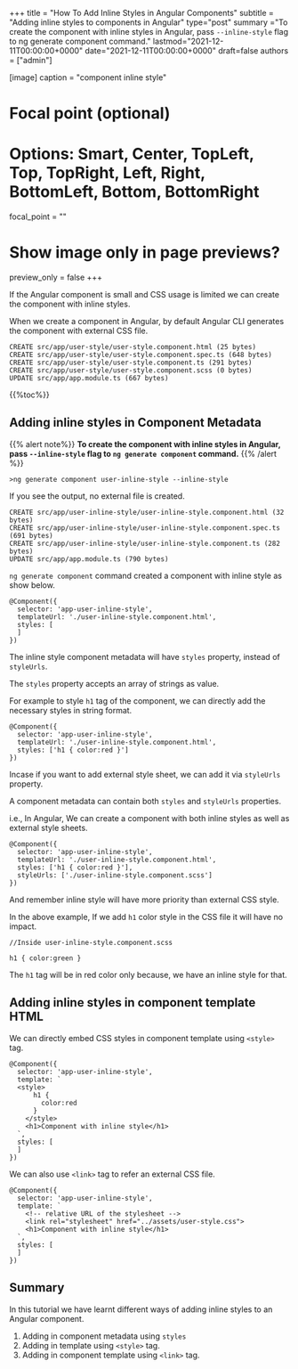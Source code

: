 +++
title = "How To Add Inline Styles in Angular Components"
subtitle = "Adding inline styles to components in Angular"
type="post"
summary ="To create the component with inline styles in Angular, pass `--inline-style` flag to ng generate component command."
lastmod="2021-12-11T00:00:00+0000"
date="2021-12-11T00:00:00+0000"
draft=false
authors = ["admin"]

[image]
  caption = "component inline style"

  # Focal point (optional)
  # Options: Smart, Center, TopLeft, Top, TopRight, Left, Right, BottomLeft, Bottom, BottomRight
  focal_point = ""

  # Show image only in page previews?
  preview_only = false
+++

If the Angular component is small and CSS usage is limited we can create the component with inline styles. 

When we create a component in Angular, by default Angular CLI generates the component with external CSS file. 

```
CREATE src/app/user-style/user-style.component.html (25 bytes)
CREATE src/app/user-style/user-style.component.spec.ts (648 bytes)
CREATE src/app/user-style/user-style.component.ts (291 bytes)
CREATE src/app/user-style/user-style.component.scss (0 bytes)
UPDATE src/app/app.module.ts (667 bytes)
```

{{%toc%}}

## Adding inline styles in Component Metadata

{{% alert note%}}
**To create the component with inline styles in Angular, pass `--inline-style` flag to `ng generate component` command.**
{{% /alert %}}
```
>ng generate component user-inline-style --inline-style 
```
If you see the output, no external file is created. 
```
CREATE src/app/user-inline-style/user-inline-style.component.html (32 bytes)
CREATE src/app/user-inline-style/user-inline-style.component.spec.ts (691 bytes)
CREATE src/app/user-inline-style/user-inline-style.component.ts (282 bytes)
UPDATE src/app/app.module.ts (790 bytes)
```

`ng generate component` command created a component with inline style as show below.

```
@Component({
  selector: 'app-user-inline-style',
  templateUrl: './user-inline-style.component.html',
  styles: [
  ]
})
```
The inline style component metadata will have `styles` property, instead of `styleUrls`. 

The `styles` property accepts an array of strings as value. 

For example to style `h1` tag of the component, we can directly add the necessary styles in string format. 

```
@Component({
  selector: 'app-user-inline-style',
  templateUrl: './user-inline-style.component.html',
  styles: ['h1 { color:red }']
})
```

Incase if you want to add external style sheet, we can add it via `styleUrls` property.

A component metadata can contain both `styles` and `styleUrls` properties. 

i.e., In Angular, We can create a component with both inline styles as well as external style sheets.

```
@Component({
  selector: 'app-user-inline-style',
  templateUrl: './user-inline-style.component.html',
  styles: ['h1 { color:red }'],
  styleUrls: ['./user-inline-style.component.scss']
})
```

And remember inline style will have more priority than external CSS style. 

In the above example, If we add `h1` color style in the CSS file it will have no impact. 

```
//Inside user-inline-style.component.scss

h1 { color:green }
```

The `h1` tag will be in red color only because, we have an inline style for that. 

## Adding inline styles in component template HTML

We can directly embed CSS styles in component template using `<style>` tag.

```
@Component({
  selector: 'app-user-inline-style',
  template: `
  <style>
      h1 {
        color:red
      }
    </style>
    <h1>Component with inline style</h1>
  `,
  styles: [
  ]
})
```

We can also use `<link>` tag to refer an external CSS file.

```
@Component({
  selector: 'app-user-inline-style',
  template: `
    <!-- relative URL of the stylesheet -->
    <link rel="stylesheet" href="../assets/user-style.css">
    <h1>Component with inline style</h1>
  `,
  styles: [
  ]
})
```

## Summary

In this tutorial we have learnt different ways of adding inline styles to an Angular component.

1. Adding in component metadata using `styles`
2. Adding in template using `<style>` tag.
3. Adding in component template using `<link>` tag.
